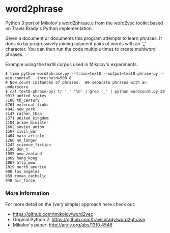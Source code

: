 word2phrase
===========

Python 3 port of Mikolov's word2phrase.c from the word2vec toolkit based on Travis Brady's Python implementation.

Given a document or documents this program attempts to learn phrases.
It does so by progressively joining adjacent pairs of words with an '_' character.
You can then run the code multiple times to create multiword phrases.

Example using the text8 corpus used in Mikolov's experiments:
```
$ time python word2phrase.py --train=text8 --output=text8-phrase-py --min-count=5 --threshold=500.0
# Now count instances of phrases.  We separate phrases with an underscore
$ cat text8-phrase-py| tr ' ' '\n' | grep '_' | python wordcount.py 20
9913 united_states
7100 th_century
6761 external_links
4942 new_york
3147 rather_than
2371 united_kingdom
2184 prime_minister
1602 soviet_union
1507 civil_war
1464 main_article
1266 no_longer
1247 science_fiction
1100 don_t
1095 new_zealand
1069 hong_kong
1067 http_www
1019 north_america
998 los_angeles
959 roman_catholic
940 air_force
```

### More Information
For more detail on the (very simple) approach here check out:
- https://github.com/tmikolov/word2vec
- Original Python 2: https://github.com/travisbrady/word2phrase
- Mikolov's paper: http://arxiv.org/abs/1310.4546
